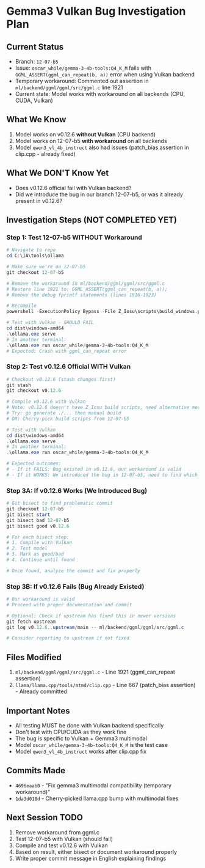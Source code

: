 # Gemma3 Vulkan Bug Investigation Plan

## Current Status
- Branch: `12-07-b5`
- Issue: `oscar_while/gemma-3-4b-tools:Q4_K_M` fails with `GGML_ASSERT(ggml_can_repeat(b, a))` error when using Vulkan backend
- Temporary workaround: Commented out assertion in `ml/backend/ggml/ggml/src/ggml.c` line 1921
- Current state: Model works with workaround on all backends (CPU, CUDA, Vulkan)

## What We Know
1. Model works on v0.12.6 **without Vulkan** (CPU backend)
2. Model works on 12-07-b5 **with workaround** on all backends
3. Model `qwen3_vl_4b_instruct` also had issues (patch_bias assertion in clip.cpp - already fixed)

## What We DON'T Know Yet
- Does v0.12.6 official fail with Vulkan backend?
- Did we introduce the bug in our branch 12-07-b5, or was it already present in v0.12.6?

## Investigation Steps (NOT COMPLETED YET)

### Step 1: Test 12-07-b5 WITHOUT Workaround
```powershell
# Navigate to repo
cd C:\IA\tools\ollama

# Make sure we're on 12-07-b5
git checkout 12-07-b5

# Remove the workaround in ml/backend/ggml/ggml/src/ggml.c
# Restore line 1921 to: GGML_ASSERT(ggml_can_repeat(b, a));
# Remove the debug fprintf statements (lines 1916-1923)

# Recompile
powershell -ExecutionPolicy Bypass -File Z_Iosu\scripts\build_windows.ps1 buildCPU buildVulkan buildOllama buildApp

# Test with Vulkan - SHOULD FAIL
cd dist\windows-amd64
.\ollama.exe serve
# In another terminal:
.\ollama.exe run oscar_while/gemma-3-4b-tools:Q4_K_M
# Expected: Crash with ggml_can_repeat error
```

### Step 2: Test v0.12.6 Official WITH Vulkan
```powershell
# Checkout v0.12.6 (stash changes first)
git stash
git checkout v0.12.6

# Compile v0.12.6 with Vulkan
# Note: v0.12.6 doesn't have Z_Iosu build scripts, need alternative method
# Try: go generate ./... then manual build
# OR: Cherry-pick build scripts from 12-07-b5

# Test with Vulkan
cd dist\windows-amd64
.\ollama.exe serve
# In another terminal:
.\ollama.exe run oscar_while/gemma-3-4b-tools:Q4_K_M

# Expected outcomes:
# - If it FAILS: Bug existed in v0.12.6, our workaround is valid
# - If it WORKS: We introduced the bug in 12-07-b5, need to find which commit
```

### Step 3A: If v0.12.6 Works (We Introduced Bug)
```powershell
# Git bisect to find problematic commit
git checkout 12-07-b5
git bisect start
git bisect bad 12-07-b5
git bisect good v0.12.6

# For each bisect step:
# 1. Compile with Vulkan
# 2. Test model
# 3. Mark as good/bad
# 4. Continue until found

# Once found, analyze the commit and fix properly
```

### Step 3B: If v0.12.6 Fails (Bug Already Existed)
```powershell
# Our workaround is valid
# Proceed with proper documentation and commit

# Optional: Check if upstream has fixed this in newer versions
git fetch upstream
git log v0.12.6..upstream/main -- ml/backend/ggml/ggml/src/ggml.c

# Consider reporting to upstream if not fixed
```

## Files Modified
1. `ml/backend/ggml/ggml/src/ggml.c` - Line 1921 (ggml_can_repeat assertion)
2. `llama/llama.cpp/tools/mtmd/clip.cpp` - Line 667 (patch_bias assertion) - Already committed

## Important Notes
- All testing MUST be done with Vulkan backend specifically
- Don't test with CPU/CUDA as they work fine
- The bug is specific to Vulkan + Gemma3 multimodal
- Model `oscar_while/gemma-3-4b-tools:Q4_K_M` is the test case
- Model `qwen3_vl_4b_instruct` works after clip.cpp fix

## Commits Made
- `4696eaab0` - "Fix gemma3 multimodal compatibility (temporary workaround)"
- `1da3d018d` - Cherry-picked llama.cpp bump with multimodal fixes

## Next Session TODO
1. Remove workaround from ggml.c
2. Test 12-07-b5 with Vulkan (should fail)
3. Compile and test v0.12.6 with Vulkan
4. Based on result, either bisect or document workaround properly
5. Write proper commit message in English explaining findings
